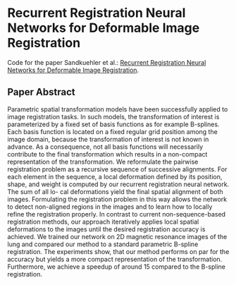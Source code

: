 # Recurrent Registration Neural Networks for Deformable Image Registration

Code for the paper Sandkuehler et al.: [Recurrent Registration Neural Networks for Deformable Image Registration](https://arxiv.org/abs/1906.09988).

## Paper Abstract

Parametric spatial transformation models have been successfully applied to image
registration tasks. In such models, the transformation of interest is parameterized
by a fixed set of basis functions as for example B-splines. Each basis function
is located on a fixed regular grid position among the image domain, because the
transformation of interest is not known in advance. As a consequence, not all basis
functions will necessarily contribute to the final transformation which results in a
non-compact representation of the transformation. We reformulate the pairwise
registration problem as a recursive sequence of successive alignments. For each
element in the sequence, a local deformation defined by its position, shape, and
weight is computed by our recurrent registration neural network. The sum of all lo-
cal deformations yield the final spatial alignment of both images. Formulating the
registration problem in this way allows the network to detect non-aligned regions in
the images and to learn how to locally refine the registration properly. In contrast to
current non-sequence-based registration methods, our approach iteratively applies
local spatial deformations to the images until the desired registration accuracy is
achieved. We trained our network on 2D magnetic resonance images of the lung
and compared our method to a standard parametric B-spline registration. The
experiments show, that our method performs on par for the accuracy but yields a
more compact representation of the transformation. Furthermore, we achieve a
speedup of around 15 compared to the B-spline registration.
